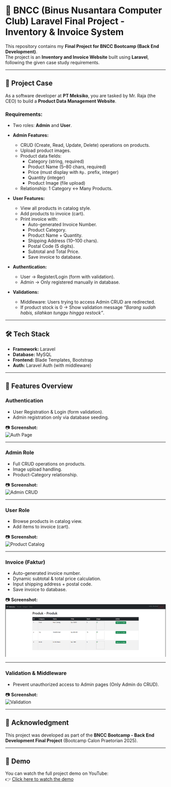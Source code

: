 # 🛒 BNCC (Binus Nusantara Computer Club) Laravel Final Project - Inventory & Invoice System

This repository contains my **Final Project for BNCC Bootcamp (Back End Development)**.  
The project is an **Inventory and Invoice Website** built using **Laravel**, following the given case study requirements.

---

## 📌 Project Case

As a software developer at **PT Meksiko**, you are tasked by Mr. Raja (the CEO) to build a **Product Data Management Website**.  

### Requirements:
- Two roles: **Admin** and **User**.  
- **Admin Features:**
  - CRUD (Create, Read, Update, Delete) operations on products.
  - Upload product images.
  - Product data fields:
    - Category (string, required)
    - Product Name (5–80 chars, required)
    - Price (must display with `Rp.` prefix, integer)
    - Quantity (integer)
    - Product Image (file upload)
  - Relationship: 1 Category ↔ Many Products.

- **User Features:**
  - View all products in catalog style.
  - Add products to invoice (cart).
  - Print invoice with:
    - Auto-generated Invoice Number.
    - Product Category.
    - Product Name + Quantity.
    - Shipping Address (10–100 chars).
    - Postal Code (5 digits).
    - Subtotal and Total Price.
    - Save invoice to database.

- **Authentication:**
  - User → Register/Login (form with validation).
  - Admin → Only registered manually in database.

- **Validations:**
  - Middleware: Users trying to access Admin CRUD are redirected.
  - If product stock is 0 → Show validation message *“Barang sudah habis, silahkan tunggu hingga restock”*.  

---

## 🛠 Tech Stack
- **Framework:** Laravel  
- **Database:** MySQL  
- **Frontend:** Blade Templates, Bootstrap  
- **Auth:** Laravel Auth (with middleware)  

---

## 🔑 Features Overview

### Authentication
- User Registration & Login (form validation).
- Admin registration only via database seeding.  

📷 **Screenshot:**  
![Auth Page](screenshots/auth.png)

---

### Admin Role
- Full CRUD operations on products.
- Image upload handling.
- Product-Category relationship.  

📷 **Screenshot:**  
![Admin CRUD](screenshots/admin_crud.png)

---

### User Role
- Browse products in catalog view.  
- Add items to invoice (cart).  

📷 **Screenshot:**  
![Product Catalog](screenshots/catalog.png)

---

### Invoice (Faktur)
- Auto-generated invoice number.
- Dynamic subtotal & total price calculation.
- Input shipping address + postal code.
- Save invoice to database.  

📷 **Screenshot:**  
![Invoice Page](screenshots/invoice.png)

---

### Validation & Middleware
- Prevent unauthorized access to Admin pages (Only Admin do CRUD).

📷 **Screenshot:**  
![Validation](screenshots/validation.png)

---

## 🙏 Acknowledgment
This project was developed as part of the **BNCC Bootcamp - Back End Development Final Project** (Bootcamp Calon Praetorian 2025).

---

## 🎥 Demo
You can watch the full project demo on YouTube:  
👉 [Click here to watch the demo](https://drive.google.com/file/d/1D6iYUyKTtPdeegFgdwDEKAcRjC8Bq4kz/view?usp=drive_link)
